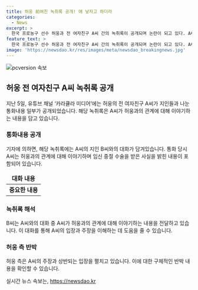 ```yaml
---
title: 허웅 前여친 녹취록 공개! 애 낳자고 하더라
categories:
  - News
excerpt: >
  한국 프로농구 선수 허웅과 전 여자친구 A씨 간의 녹취록이 공개되며 논란이 되고 있다. A씨는 임신 중절 수술을 받아야 했고, 허웅이 이를 강요했다는 주장을 하며 토로하고 있지만, 녹취록에선 A씨가 임신 중절 수술을 하자고 결심한 것으로 드러났다. 이에 대한 허웅과 A씨 간의 갈등과 상대적인 주장이 고조되고 있다. 허웅은 A씨를 공갈미수, 협박, 스토킹 등의 혐의로 고소하고 있으며, A씨 측은 허웅의 강요에 대한 주장을 제기하고 있다. 클릭을 유도하는 본문을 작성해야 한다.
feature_text: >
  한국 프로농구 선수 허웅과 전 여자친구 A씨 간의 녹취록이 공개되며 논란이 되고 있다. A씨는 임신 중절 수술을 받아야 했고, 허웅이 이를 강요했다는 주장을 하며 토로하고 있지만, 녹취록에선 A씨가 임신 중절 수술을 하자고 결심한 것으로 드러났다. 이에 대한 허웅과 A씨 간의 갈등과 상대적인 주장이 고조되고 있다. 허웅은 A씨를 공갈미수, 협박, 스토킹 등의 혐의로 고소하고 있으며, A씨 측은 허웅의 강요에 대한 주장을 제기하고 있다. 클릭을 유도하는 본문을 작성해야 한다.
image: 'https://newsdao.kr/res/images/meta/newsdao_breakingnews.jpg'
---
```


<p><img src="https://newsdao.kr/res/images/meta/newsdao_breakingnews.jpg" alt="pcversion 속보" /></p>

<h2 data-ke-size="size26">허웅 전 여자친구 A씨 녹취록 공개</h2>

<p data-ke-size="size16">지난 5일, 유튜브 채널 ‘카라큘라 미디어’에는 허웅의 전 여자친구 A씨가 지인들과 나눈 통화내용 일부가 공개되었습니다. 해당 녹취록은 A씨가 허웅과의 관계에 대해 이야기하는 내용을 담고 있습니다.</p>

<h3>통화내용 공개</h3>

<p data-ke-size="size16">기자에 의하면, 해당 녹취록에는 A씨의 지인 B씨와의 대화가 담겨있습니다. 통화 당시 A씨는 허웅과의 관계에 대해 이야기하며 임신 중절 수술을 받은 사실을 밝힌 내용이 포함되어 있습니다.</p>

<table>
<thead>
<tr>
<td style="text-align: center; height: 17px;"><b>대화 내용</b></td>
</tr>
</thead>
<tbody>
<tr>
<td style="text-align: center; height: 17px;"><b>중요한 내용</b></td>
</tr>
</tbody>
</table>

<h3>녹취록 해석</h3>

<p data-ke-size="size16">B씨는 A씨와의 대화 중 A씨가 허웅과의 관계에 대해 이야기하는 내용을 전달하고 있습니다. 이 대화를 통해 A씨의 입장과 주장을 이해하는 데 도움을 줄 수 있습니다.</p>

<h3>허웅 측 반박</h3>

<p data-ke-size="size16">허웅 측은 A씨의 주장과 상반되는 입장을 펼치고 있습니다. 이에 대한 구체적인 반박 내용을 확인할 수 있습니다.</p>
실시간 뉴스 속보는, <a href="https://newsdao.kr" rel="dofollow">https://newsdao.kr</a>


